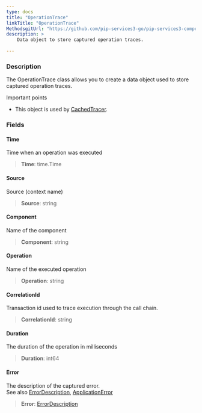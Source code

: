 ```yaml
---
type: docs
title: "OperationTrace"
linkTitle: "OperationTrace"
MethodsgitUrl: "https://github.com/pip-services3-go/pip-services3-components-go"
description: >
    Data object to store captured operation traces.
    
---
```


### Description

The OperationTrace class allows you to create a data object used to store captured operation traces.

Important points

- This object is used by [CachedTracer](../cached_tracer). 


### Fields

<span class="hide-title-link">

#### Time
Time when an operation was executed
> **Time**: time.Time

#### Source
Source (context name)
> **Source**: string 

#### Component
Name of the component
> **Component**: string

#### Operation
Name of the executed operation
> **Operation**: string

#### CorrelationId
Transaction id used to trace execution through the call chain. 
> **CorrelationId**: string

#### Duration
The duration of the operation in milliseconds
> **Duration**: int64

#### Error
The description of the captured error.  
See also [ErrorDescription](../../../commons/errors/error_description), [ApplicationError](../../../commons/errors/application_error)
> **Error**: [ErrorDescription](../../../commons/errors/error_description)

</span>
